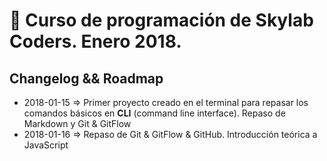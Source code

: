 # 🚀 Curso de programación de Skylab Coders. Enero 2018.  

## Changelog && Roadmap  

* 2018-01-15 => Primer proyecto creado en el terminal para repasar los comandos básicos en **CLI** (command line interface). Repaso de Markdown y Git & GitFlow
* 2018-01-16 => Repaso de Git & GitFlow & GitHub. Introducción teórica a JavaScript
